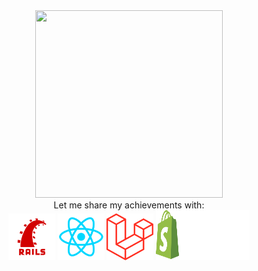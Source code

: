 <div align="center">
  <img src="https://media.giphy.com/media/682xXuofe4FoRh0Nt3/giphy.gif" width="300" height="300">
</div>
<div align="center">
  Let me share my achievements with:
</div>
<div align="center">
  <img src="https://github.com/mewthu2/images/blob/master/pngwing.com%20(1).png?raw=true" width="75" height="75">
  <img src="https://github.com/mewthu2/images/blob/master/pngwing.com%20(2).png?raw=true" width="75" height="75">
  <img src="https://github.com/mewthu2/images/blob/master/pngwing.com%20(3).png?raw=true" width="75" height="75">
  <img src="https://github.com/mewthu2/images/blob/master/pngwing.com%20(7).png?raw=true" width="150" height="80">
</div>
